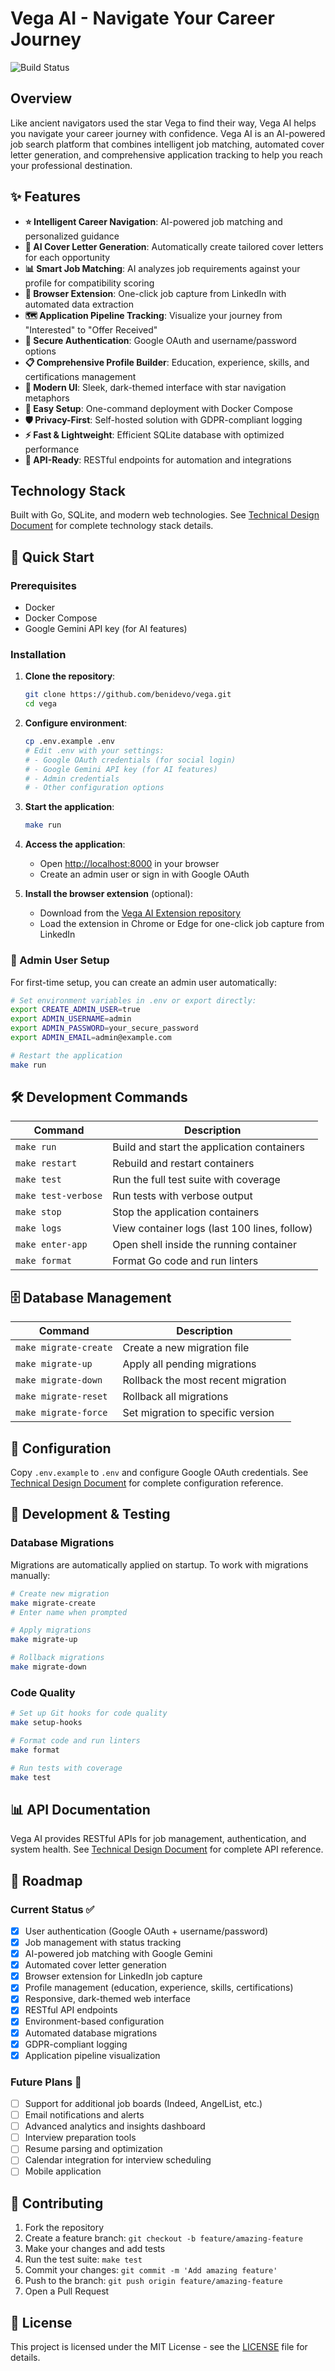 # Vega AI - Navigate Your Career Journey

![Build Status](https://github.com/benidevo/vega/workflows/CI/badge.svg)

## Overview

Like ancient navigators used the star Vega to find their way, Vega AI helps you navigate your career journey with confidence. Vega AI is an AI-powered job search platform that combines intelligent job matching, automated cover letter generation, and comprehensive application tracking to help you reach your professional destination.

## ✨ Features

* **⭐ Intelligent Career Navigation**: AI-powered job matching and personalized guidance
* **🤖 AI Cover Letter Generation**: Automatically create tailored cover letters for each opportunity
* **📊 Smart Job Matching**: AI analyzes job requirements against your profile for compatibility scoring
* **🔗 Browser Extension**: One-click job capture from LinkedIn with automated data extraction
* **🗺️ Application Pipeline Tracking**: Visualize your journey from "Interested" to "Offer Received"
* **🔐 Secure Authentication**: Google OAuth and username/password options
* **📋 Comprehensive Profile Builder**: Education, experience, skills, and certifications management
* **🎨 Modern UI**: Sleek, dark-themed interface with star navigation metaphors
* **🔧 Easy Setup**: One-command deployment with Docker Compose
* **🛡️ Privacy-First**: Self-hosted solution with GDPR-compliant logging
* **⚡ Fast & Lightweight**: Efficient SQLite database with optimized performance
* **🔌 API-Ready**: RESTful endpoints for automation and integrations

## Technology Stack

Built with Go, SQLite, and modern web technologies. See [Technical Design Document](docs/TDD.md) for complete technology stack details.

## 🚀 Quick Start

### Prerequisites

* Docker
* Docker Compose
* Google Gemini API key (for AI features)

### Installation

1. **Clone the repository**:

   ```bash
   git clone https://github.com/benidevo/vega.git
   cd vega
   ```

2. **Configure environment**:

   ```bash
   cp .env.example .env
   # Edit .env with your settings:
   # - Google OAuth credentials (for social login)
   # - Google Gemini API key (for AI features)
   # - Admin credentials
   # - Other configuration options
   ```

3. **Start the application**:

   ```bash
   make run
   ```

4. **Access the application**:
   * Open <http://localhost:8000> in your browser
   * Create an admin user or sign in with Google OAuth

5. **Install the browser extension** (optional):
   * Download from the [Vega AI Extension repository](https://github.com/benidevo/vega-extension)
   * Load the extension in Chrome or Edge for one-click job capture from LinkedIn

### 🔑 Admin User Setup

For first-time setup, you can create an admin user automatically:

```bash
# Set environment variables in .env or export directly:
export CREATE_ADMIN_USER=true
export ADMIN_USERNAME=admin
export ADMIN_PASSWORD=your_secure_password
export ADMIN_EMAIL=admin@example.com

# Restart the application
make run
```

## 🛠️ Development Commands

| Command | Description |
|---------|-------------|
| `make run` | Build and start the application containers |
| `make restart` | Rebuild and restart containers |
| `make test` | Run the full test suite with coverage |
| `make test-verbose` | Run tests with verbose output |
| `make stop` | Stop the application containers |
| `make logs` | View container logs (last 100 lines, follow) |
| `make enter-app` | Open shell inside the running container |
| `make format` | Format Go code and run linters |

## 🗄️ Database Management

| Command | Description |
|---------|-------------|
| `make migrate-create` | Create a new migration file |
| `make migrate-up` | Apply all pending migrations |
| `make migrate-down` | Rollback the most recent migration |
| `make migrate-reset` | Rollback all migrations |
| `make migrate-force` | Set migration to specific version |

## 📖 Configuration

Copy `.env.example` to `.env` and configure Google OAuth credentials. See [Technical Design Document](docs/TDD.md) for complete configuration reference.

## 🧪 Development & Testing

### Database Migrations

Migrations are automatically applied on startup. To work with migrations manually:

```bash
# Create new migration
make migrate-create
# Enter name when prompted

# Apply migrations
make migrate-up

# Rollback migrations
make migrate-down
```

### Code Quality

```bash
# Set up Git hooks for code quality
make setup-hooks

# Format code and run linters
make format

# Run tests with coverage
make test
```

## 📊 API Documentation

Vega AI provides RESTful APIs for job management, authentication, and system health. See [Technical Design Document](docs/TDD.md) for complete API reference.

## 🔮 Roadmap

### Current Status ✅

* [x] User authentication (Google OAuth + username/password)
* [x] Job management with status tracking
* [x] AI-powered job matching with Google Gemini
* [x] Automated cover letter generation
* [x] Browser extension for LinkedIn job capture
* [x] Profile management (education, experience, skills, certifications)
* [x] Responsive, dark-themed web interface
* [x] RESTful API endpoints
* [x] Environment-based configuration
* [x] Automated database migrations
* [x] GDPR-compliant logging
* [x] Application pipeline visualization

### Future Plans 🚧

* [ ] Support for additional job boards (Indeed, AngelList, etc.)
* [ ] Email notifications and alerts
* [ ] Advanced analytics and insights dashboard
* [ ] Interview preparation tools
* [ ] Resume parsing and optimization
* [ ] Calendar integration for interview scheduling
* [ ] Mobile application

## 🤝 Contributing

1. Fork the repository
2. Create a feature branch: `git checkout -b feature/amazing-feature`
3. Make your changes and add tests
4. Run the test suite: `make test`
5. Commit your changes: `git commit -m 'Add amazing feature'`
6. Push to the branch: `git push origin feature/amazing-feature`
7. Open a Pull Request

## 📄 License

This project is licensed under the MIT License - see the [LICENSE](LICENSE) file for details.
